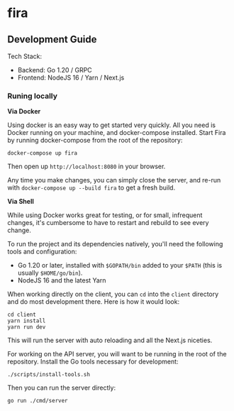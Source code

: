 # fira

## Development Guide

Tech Stack:

* Backend: Go 1.20 / GRPC 
* Frontend: NodeJS 16 / Yarn / Next.js

### Runing locally

**Via Docker**

Using docker is an easy way to get started very quickly. All you need is Docker running on your machine, and docker-compose installed. Start Fira by running docker-compose from the root of the repository:

```shell
docker-compose up fira
```

Then open up `http://localhost:8080` in your browser.

Any time you make changes, you can simply close the server, and re-run with `docker-compose up --build fira` to get a fresh build.

**Via Shell**

While using Docker works great for testing, or for small, infrequent changes, it's cumbersome to have to restart and rebuild to see every change.

To run the project and its dependencies natively, you'll need the following tools and configuration:

* Go 1.20 or later, installed with `$GOPATH/bin` added to your `$PATH` (this is usually `$HOME/go/bin`).
* NodeJS 16 and the latest Yarn

When working directly on the client, you can `cd` into the `client` directory and do most development there. Here is how it would look:

```shell
cd client
yarn install
yarn run dev
```

This will run the server with auto reloading and all the Next.js niceties. 

For working on the API server, you will want to be running in the root of the repository. Install the Go tools necessary for development:

```shell
./scripts/install-tools.sh
```

Then you can run the server directly:

```shell
go run ./cmd/server
```
